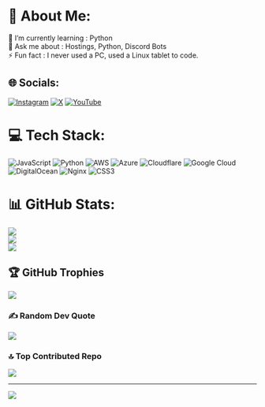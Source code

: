 # 💫 About Me:
🌱 I’m currently learning : Python<br>💬 Ask me about : Hostings, Python, Discord Bots<br>⚡ Fun fact : I never used a PC, used a Linux tablet to code.


## 🌐 Socials:
[![Instagram](https://img.shields.io/badge/Instagram-%23E4405F.svg?logo=Instagram&logoColor=white)](https://instagram.com/codewithperry) [![X](https://img.shields.io/badge/X-black.svg?logo=X&logoColor=white)](https://x.com/codewithperry) [![YouTube](https://img.shields.io/badge/YouTube-%23FF0000.svg?logo=YouTube&logoColor=white)](https://youtube.com/@codewithperry) 

# 💻 Tech Stack:
![JavaScript](https://img.shields.io/badge/javascript-%23323330.svg?style=for-the-badge&logo=javascript&logoColor=%23F7DF1E) ![Python](https://img.shields.io/badge/python-3670A0?style=for-the-badge&logo=python&logoColor=ffdd54) ![AWS](https://img.shields.io/badge/AWS-%23FF9900.svg?style=for-the-badge&logo=amazon-aws&logoColor=white) ![Azure](https://img.shields.io/badge/azure-%230072C6.svg?style=for-the-badge&logo=microsoftazure&logoColor=white) ![Cloudflare](https://img.shields.io/badge/Cloudflare-F38020?style=for-the-badge&logo=Cloudflare&logoColor=white) ![Google Cloud](https://img.shields.io/badge/GoogleCloud-%234285F4.svg?style=for-the-badge&logo=google-cloud&logoColor=white) ![DigitalOcean](https://img.shields.io/badge/DigitalOcean-%230167ff.svg?style=for-the-badge&logo=digitalOcean&logoColor=white) ![Nginx](https://img.shields.io/badge/nginx-%23009639.svg?style=for-the-badge&logo=nginx&logoColor=white) ![CSS3](https://img.shields.io/badge/css3-%231572B6.svg?style=for-the-badge&logo=css3&logoColor=white)
# 📊 GitHub Stats:
![](https://github-readme-stats.vercel.app/api?username=codewithperry&theme=radical&hide_border=false&include_all_commits=true&count_private=true)<br/>
![](https://github-readme-streak-stats.herokuapp.com/?user=codewithperry&theme=radical&hide_border=false)<br/>
![](https://github-readme-stats.vercel.app/api/top-langs/?username=codewithperry&theme=radical&hide_border=false&include_all_commits=true&count_private=true&layout=compact)

## 🏆 GitHub Trophies
![](https://github-profile-trophy.vercel.app/?username=codewithperry&theme=radical&no-frame=false&no-bg=false&margin-w=4)

### ✍️ Random Dev Quote
![](https://quotes-github-readme.vercel.app/api?type=horizontal&theme=radical)

### 🔝 Top Contributed Repo
![](https://github-contributor-stats.vercel.app/api?username=codewithperry&limit=5&theme=radical&combine_all_yearly_contributions=true)

---
[![](https://visitcount.itsvg.in/api?id=codewithperry&icon=3&color=1)](https://visitcount.itsvg.in)

<!-- Proudly created with GPRM ( https://gprm.itsvg.in ) -->
